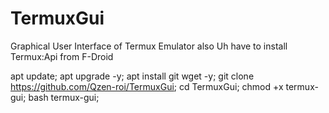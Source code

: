 # TermuxGui


Graphical User Interface of Termux Emulator
also Uh have to install Termux:Api from F-Droid


apt update;
apt upgrade -y;
apt install git wget -y;
git clone https://github.com/Qzen-roi/TermuxGui;
cd TermuxGui;
chmod +x termux-gui;
bash termux-gui;
